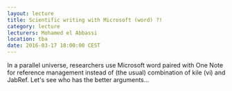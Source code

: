 ```yaml
---
layout: lecture
title: Scientific writing with Microsoft (word) ?!
category: lecture
lecturers: Mohamed el Abbassi
location: tba
date: 2016-03-17 18:00:00 CEST
---
```


In a parallel universe, researchers use Microsoft word paired with One Note for reference management instead of (the usual) combination of kile (vi) and JabRef. Let's see who has the better arguments...
